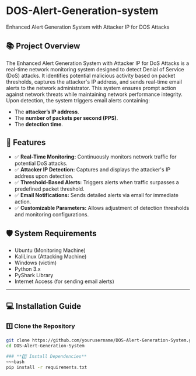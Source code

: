 # DOS-Alert-Generation-system
Enhanced Alert Generation System with Attacker IP for DOS Attacks

## 📚 Project Overview
The Enhanced Alert Generation System with Attacker IP for DoS Attacks is a real-time network monitoring system designed to detect Denial of Service (DoS) attacks. It identifies potential malicious activity based on packet thresholds, captures the attacker's IP address, and sends real-time email alerts to the network administrator. This system ensures prompt action against network threats while maintaining network performance integrity.
Upon detection, the system triggers email alerts containing:

- The **attacker’s IP address**.
- The **number of packets per second (PPS)**.
- The **detection time**.

## 🚀 Features
- ✅ **Real-Time Monitoring:** Continuously monitors network traffic for potential DoS attacks.
- ✅ **Attacker IP Detection:** Captures and displays the attacker's IP address upon detection.
- ✅ **Threshold-Based Alerts:** Triggers alerts when traffic surpasses a predefined packet threshold.
- ✅ **Email Notifications:** Sends detailed alerts via email for immediate action.
- ✅ **Customizable Parameters:** Allows adjustment of detection thresholds and monitoring configurations.

## 🛡️ System Requirements
- Ubuntu (Monitoring Machine)
- KaliLinux (Attacking Machine)
- Windows (victim)
- Python 3.x
- PyShark Library
- Internet Access (for sending email alerts)


---

## 💻 Installation Guide

### **1️⃣ Clone the Repository**
```bash
git clone https://github.com/yourusername/DOS-Alert-Generation-System.git
cd DOS-Alert-Generation-System

### **2️⃣ Install Dependencies**
~~~bash
pip install -r requirements.txt

